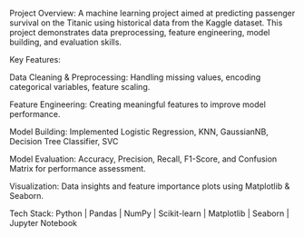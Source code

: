 Project Overview:
A machine learning project aimed at predicting passenger survival on the Titanic using historical data from the Kaggle dataset. This project demonstrates data preprocessing, feature engineering, model building, and evaluation skills.

Key Features:

Data Cleaning & Preprocessing: Handling missing values, encoding categorical variables, feature scaling.

Feature Engineering: Creating meaningful features to improve model performance.

Model Building: Implemented Logistic Regression, KNN, GaussianNB, Decision Tree Classifier, SVC

Model Evaluation: Accuracy, Precision, Recall, F1-Score, and Confusion Matrix for performance assessment.

Visualization: Data insights and feature importance plots using Matplotlib & Seaborn.

Tech Stack:
Python | Pandas | NumPy | Scikit-learn | Matplotlib | Seaborn | Jupyter Notebook
